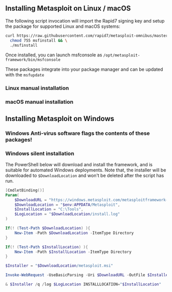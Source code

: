 ## Installing Metasploit on Linux / macOS
The following script invocation will import the Rapid7 signing key and setup the package for supported Linux and macOS systems:
```sh
curl https://raw.githubusercontent.com/rapid7/metasploit-omnibus/master/config/templates/metasploit-framework-wrappers/msfupdate.erb > msfinstall && \
  chmod 755 msfinstall && \
  ./msfinstall
```

Once installed, you can launch msfconsole as
```/opt/metasploit-framework/bin/msfconsole```

These packages integrate into your package manager and can be updated with the
```msfupdate```

### Linux manual installation
### macOS manual installation
## Installing Metasploit on Windows
### Windows Anti-virus software flags the contents of these packages!
### Windows silent installation
The PowerShell below will download and install the framework, and is suitable for automated Windows deployments. Note that, the installer will be downloaded to `$DownloadLocation` and won't be deleted after the script has run.
```powershell
[CmdletBinding()]
Param(
    $DownloadURL = "https://windows.metasploit.com/metasploitframework-latest.msi",
    $DownloadLocation = "$env:APPDATA/Metasploit",
    $InstallLocation = "C:\Tools",
    $LogLocation = "$DownloadLocation/install.log"
)

If(! (Test-Path $DownloadLocation) ){
    New-Item -Path $DownloadLocation -ItemType Directory
}

If(! (Test-Path $InstallLocation) ){
    New-Item -Path $InstallLocation -ItemType Directory
}

$Installer = "$DownloadLocation/metasploit.msi"

Invoke-WebRequest -UseBasicParsing -Uri $DownloadURL -OutFile $Installer

& $Installer /q /log $LogLocation INSTALLLOCATION="$InstallLocation"
```

